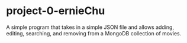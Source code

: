 # project-0-ernieChu
A simple program that takes in a simple JSON file and allows adding, editing, searching, and removing from a MongoDB collection of movies.
